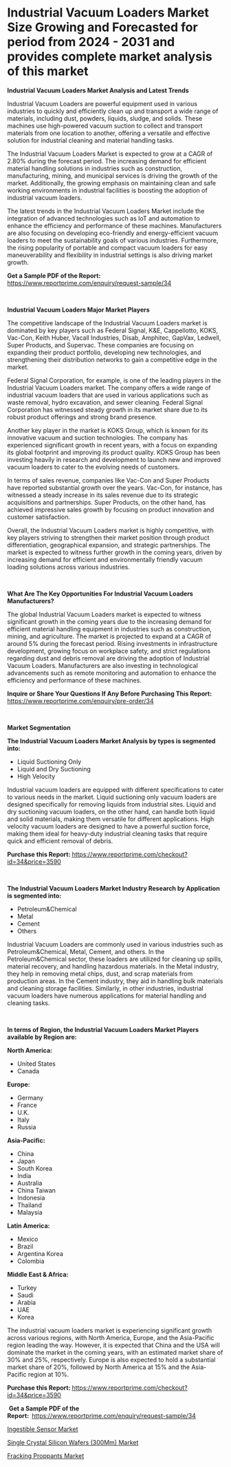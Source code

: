 <p><h1>Industrial Vacuum Loaders Market Size Growing and Forecasted for period from 2024 - 2031 and provides complete market analysis of this market</h1></p><p><strong>Industrial Vacuum Loaders Market Analysis and Latest Trends</strong></p>
<p><p>Industrial Vacuum Loaders are powerful equipment used in various industries to quickly and efficiently clean up and transport a wide range of materials, including dust, powders, liquids, sludge, and solids. These machines use high-powered vacuum suction to collect and transport materials from one location to another, offering a versatile and effective solution for industrial cleaning and material handling tasks.</p><p>The Industrial Vacuum Loaders Market is expected to grow at a CAGR of 2.80% during the forecast period. The increasing demand for efficient material handling solutions in industries such as construction, manufacturing, mining, and municipal services is driving the growth of the market. Additionally, the growing emphasis on maintaining clean and safe working environments in industrial facilities is boosting the adoption of industrial vacuum loaders.</p><p>The latest trends in the Industrial Vacuum Loaders Market include the integration of advanced technologies such as IoT and automation to enhance the efficiency and performance of these machines. Manufacturers are also focusing on developing eco-friendly and energy-efficient vacuum loaders to meet the sustainability goals of various industries. Furthermore, the rising popularity of portable and compact vacuum loaders for easy maneuverability and flexibility in industrial settings is also driving market growth.</p></p>
<p><strong>Get a Sample PDF of the Report:&nbsp;</strong> <a href="https://www.reportprime.com/enquiry/request-sample/34">https://www.reportprime.com/enquiry/request-sample/34</a></p>
<p>&nbsp;</p>
<p><strong>Industrial Vacuum Loaders Major Market Players</strong></p>
<p><p>The competitive landscape of the Industrial Vacuum Loaders market is dominated by key players such as Federal Signal, K&E, Cappellotto, KOKS, Vac-Con, Keith Huber, Vacall Industries, Disab, Amphitec, GapVax, Ledwell, Super Products, and Supervac. These companies are focusing on expanding their product portfolio, developing new technologies, and strengthening their distribution networks to gain a competitive edge in the market.</p><p>Federal Signal Corporation, for example, is one of the leading players in the Industrial Vacuum Loaders market. The company offers a wide range of industrial vacuum loaders that are used in various applications such as waste removal, hydro excavation, and sewer cleaning. Federal Signal Corporation has witnessed steady growth in its market share due to its robust product offerings and strong brand presence.</p><p>Another key player in the market is KOKS Group, which is known for its innovative vacuum and suction technologies. The company has experienced significant growth in recent years, with a focus on expanding its global footprint and improving its product quality. KOKS Group has been investing heavily in research and development to launch new and improved vacuum loaders to cater to the evolving needs of customers.</p><p>In terms of sales revenue, companies like Vac-Con and Super Products have reported substantial growth over the years. Vac-Con, for instance, has witnessed a steady increase in its sales revenue due to its strategic acquisitions and partnerships. Super Products, on the other hand, has achieved impressive sales growth by focusing on product innovation and customer satisfaction.</p><p>Overall, the Industrial Vacuum Loaders market is highly competitive, with key players striving to strengthen their market position through product differentiation, geographical expansion, and strategic partnerships. The market is expected to witness further growth in the coming years, driven by increasing demand for efficient and environmentally friendly vacuum loading solutions across various industries.</p></p>
<p>&nbsp;</p>
<p><strong>What Are The Key Opportunities For Industrial Vacuum Loaders Manufacturers?</strong></p>
<p><p>The global Industrial Vacuum Loaders market is expected to witness significant growth in the coming years due to the increasing demand for efficient material handling equipment in industries such as construction, mining, and agriculture. The market is projected to expand at a CAGR of around 5% during the forecast period. Rising investments in infrastructure development, growing focus on workplace safety, and strict regulations regarding dust and debris removal are driving the adoption of Industrial Vacuum Loaders. Manufacturers are also investing in technological advancements such as remote monitoring and automation to enhance the efficiency and performance of these machines.</p></p>
<p><strong>Inquire or Share Your Questions If Any Before Purchasing This Report:</strong> <a href="https://www.reportprime.com/enquiry/pre-order/34">https://www.reportprime.com/enquiry/pre-order/34</a></p>
<p>&nbsp;</p>
<p><strong>Market Segmentation</strong></p>
<p><strong>The Industrial Vacuum Loaders Market Analysis by types is segmented into:</strong></p>
<p><ul><li>Liquid Suctioning Only</li><li>Liquid and Dry Suctioning</li><li>High Velocity</li></ul></p>
<p><p>Industrial vacuum loaders are equipped with different specifications to cater to various needs in the market. Liquid suctioning only vacuum loaders are designed specifically for removing liquids from industrial sites. Liquid and dry suctioning vacuum loaders, on the other hand, can handle both liquid and solid materials, making them versatile for different applications. High velocity vacuum loaders are designed to have a powerful suction force, making them ideal for heavy-duty industrial cleaning tasks that require quick and efficient removal of debris.</p></p>
<p><strong>Purchase this Report:&nbsp;</strong><a href="https://www.reportprime.com/checkout?id=34&price=3590">https://www.reportprime.com/checkout?id=34&price=3590</a></p>
<p>&nbsp;</p>
<p><strong>The Industrial Vacuum Loaders Market Industry Research by Application is segmented into:</strong></p>
<p><ul><li>Petroleum&Chemical</li><li>Metal</li><li>Cement</li><li>Others</li></ul></p>
<p><p>Industrial Vacuum Loaders are commonly used in various industries such as Petroleum&Chemical, Metal, Cement, and others. In the Petroleum&Chemical sector, these loaders are utilized for cleaning up spills, material recovery, and handling hazardous materials. In the Metal industry, they help in removing metal chips, dust, and scrap materials from production areas. In the Cement industry, they aid in handling bulk materials and cleaning storage facilities. Similarly, in other industries, industrial vacuum loaders have numerous applications for material handling and cleaning tasks.</p></p>
<p>&nbsp;</p>
<p><strong>In terms of Region, the Industrial Vacuum Loaders Market Players available by Region are:</strong></p>
<p>
    <p> <strong> North America: </strong>
        <ul>
            <li>United States</li>
            <li>Canada</li>
        </ul>
        </p> 
    <p> <strong> Europe: </strong>
        <ul>
            <li>Germany</li>
            <li>France</li>
            <li>U.K.</li>
            <li>Italy</li>
            <li>Russia</li>
        </ul>
        </p> 
    <p> <strong> Asia-Pacific: </strong>
        <ul>
            <li>China</li>
            <li>Japan</li>
            <li>South Korea</li>
            <li>India</li>
            <li>Australia</li>
            <li>China Taiwan</li>
            <li>Indonesia</li>
            <li>Thailand</li>
            <li>Malaysia</li>
        </ul>
        </p> 
    <p> <strong> Latin America: </strong>
        <ul>
            <li>Mexico</li>
            <li>Brazil</li>
            <li>Argentina Korea</li>
            <li>Colombia</li>
        </ul>
        </p> 
    <p> <strong> Middle East & Africa: </strong>
        <ul>
            <li>Turkey</li>
            <li>Saudi</li>
            <li>Arabia</li>
            <li>UAE</li>
            <li>Korea</li>
        </ul>
    </p>
    </p>
<p><p>The industrial vacuum loaders market is experiencing significant growth across various regions, with North America, Europe, and the Asia-Pacific region leading the way. However, it is expected that China and the USA will dominate the market in the coming years, with an estimated market share of 30% and 25%, respectively. Europe is also expected to hold a substantial market share of 20%, followed by North America at 15% and the Asia-Pacific region at 10%.</p></p>
<p><strong>Purchase this Report: </strong><a href="https://www.reportprime.com/checkout?id=34&price=3590">https://www.reportprime.com/checkout?id=34&price=3590</a></p>
<p>&nbsp;<strong>Get a Sample PDF of the Report:&nbsp;&nbsp;</strong><a href="https://www.reportprime.com/enquiry/request-sample/34">https://www.reportprime.com/enquiry/request-sample/34</a></p>
<p><strong></strong></p>
<p><p><a href="https://view.publitas.com/reportprime-1/ingestible-sensor-market-size-market-share-and-global-market-analysis-report-2023-2030/">Ingestible Sensor Market</a></p><p><a href="https://view.publitas.com/reportprime-1/single-crystal-silicon-wafers-300mm-market-size-growth-and-forecast-from-2023-2030/">Single Crystal Silicon Wafers (300Mm) Market</a></p><p><a href="https://view.publitas.com/reportprime-1/fracking-proppants-market-insights-market-players-and-forecast-till-2030/">Fracking Proppants Market</a></p></p>